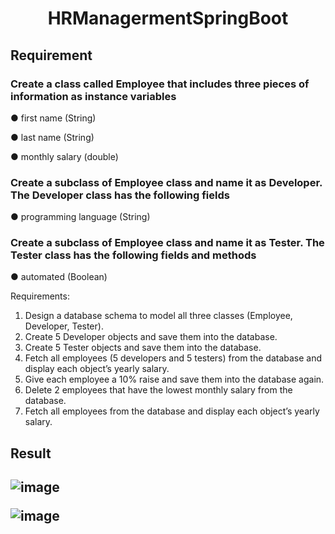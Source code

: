 <h1 align="center"> HRManagermentSpringBoot</h1>
<h2> Requirement</h2>

<h3> Create a class called Employee that includes three pieces of information as instance variables </h3>

● first name (String)

● last name (String)

● monthly salary (double)

<h3> Create a subclass of Employee class and name it as Developer. The Developer class has the following fields </h3>

● programming language (String)

<h3>Create a subclass of Employee class and name it as Tester. The Tester class has the following fields and methods </h3>

● automated (Boolean)

Requirements:
1. Design a database schema to model all three classes (Employee, Developer, Tester).
2. Create 5 Developer objects and save them into the database.
3. Create 5 Tester objects and save them into the database.
4. Fetch all employees (5 developers and 5 testers) from the database and display each object’s
yearly salary.
5. Give each employee a 10% raise and save them into the database again.
6. Delete 2 employees that have the lowest monthly salary from the database.
7. Fetch all employees from the database and display each object’s yearly salary.

<h2> Result <h2>

![image](https://user-images.githubusercontent.com/79785621/211721701-f1c34866-c02e-4d97-91e3-de3985d8574e.png)

![image](https://user-images.githubusercontent.com/79785621/211722222-b0737807-9a65-42c9-8856-e9fdbf77f532.png)
